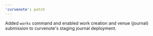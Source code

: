 ```yaml
---
'curvenote': patch
---
```


Added `works` command and enabled work creation and venue (journal) submission to curvenote's staging journal deployment.
